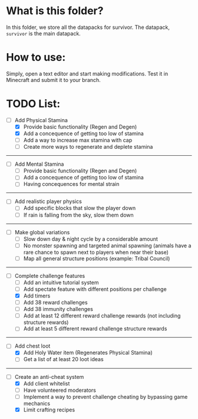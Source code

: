 # What is this folder?
In this folder, we store all the datapacks for survivor.  The datapack, `survivor` is the main datapack.<br>

# How to use:
Simply, open a text editor and start making modifications.  Test it in Minecraft and submit it to your branch.

<!--
HOW TO MARK TODOS:
- [x] This task is done #prio1
- [ ] This task hasn't been completed 

HOW TO UPDATE DATAPACK PROGRESS:
1. Get the amount of subtasks
2. Get the amount of subtasks completed
3. Divide the amount of subtasks completed by the total amount of subtasks
4. Muliply your answer by 100
5. Update percentage accordingly in the README located in root directory (Example: ![Datapacks progress: 50%](https://progress-bar.dev/50?title=Datapacks))
-->
# TODO List:
- [ ] Add Physical Stamina
  - [x] Provide basic functionality (Regen and Degen)
  - [x] Add a concequence of getting too low of stamina
  - [ ] Add a way to increase max stamina with cap
  - [ ] Create more ways to regenerate and deplete stamina
---------------------------------------------
- [ ] Add Mental Stamina
  - [ ] Provide basic functionality (Regen and Degen)
  - [ ] Add a concequence of getting too low of stamina
  - [ ] Having concequences for mental strain
---------------------------------------------
- [ ] Add realistic player physics
  - [ ] Add specific blocks that slow the player down
  - [ ] If rain is falling from the sky, slow them down
---------------------------------------------
- [ ] Make global variations
  - [ ]  Slow down day & night cycle by a considerable amount
  - [ ]  No monster spawning and targeted animal spawning (animals have a rare chance to spawn next to players when near their base)
  - [ ]  Map all general structure positions (example: Tribal Council)
---------------------------------------------
- [ ] Complete challenge features
  - [ ] Add an intuitive tutorial system
  - [ ] Add spectate feature with different positions per challenge
  - [x] Add timers
  - [ ] Add 38 reward challenges
  - [ ] Add 38 immunity challenges
  - [ ] Add at least 12 different reward challenge rewards (not including structure rewards)
  - [ ] Add at least 5 different reward challenge structure rewards
---------------------------------------------
- [ ] Add chest loot
  - [x] Add Holy Water item (Regenerates Physical Stamina)
  - [ ] Get a list of at least 20 loot ideas
---------------------------------------------
- [ ] Create an anti-cheat system
  - [x] Add client whitelist
  - [ ] Have volunteered moderators
  - [ ] Implement a way to prevent challenge cheating by bypassing game mechanics
  - [x] Limit crafting recipes
